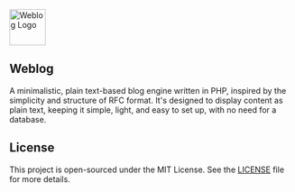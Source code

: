 <picture>
  <source media="(prefers-color-scheme: dark)" srcset="https://raw.githubusercontent.com/coignard/weblog/main/.github/weblog-logo-light.svg">
  <source media="(prefers-color-scheme: light)" srcset="https://raw.githubusercontent.com/coignard/weblog/main/.github/weblog-logo-dark.svg">
  <a href="https://renecoignard.com/" target="_blank"><img src="https://github.com/coignard/weblog/assets/119790348/45499969-939b-4fae-bab2-adf1992fa4b0" width="64" alt="Weblog Logo"></a>
</picture>

## Weblog

A minimalistic, plain text-based blog engine written in PHP, inspired by the simplicity and structure of RFC format. It's designed to display content as plain text, keeping it simple, light, and easy to set up, with no need for a database.

## License

This project is open-sourced under the MIT License. See the [LICENSE](LICENSE) file for more details.
